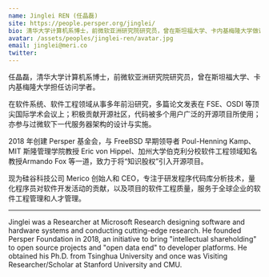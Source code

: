```yaml
---
name: Jinglei REN (任晶磊)
site: https://people.persper.org/jinglei/
bio: 清华大学计算机系博士，前微软亚洲研究院研究员，曾在斯坦福大学、卡内基梅隆大学做访问学者。多篇论文发表在FSE、OSDI等顶尖国际学术会议上；亦参与过微软重大工程项目的设计与实施。
avatar: /assets/peoples/jinglei-ren/avatar.jpg
email: jinglei@meri.co
twitter: 
---
```


任晶磊，清华大学计算机系博士，前微软亚洲研究院研究员，曾在斯坦福大学、卡内基梅隆大学担任访问学者。

在软件系统、软件工程领域从事多年前沿研究，多篇论文发表在 FSE、OSDI 等顶尖国际学术会议上；积极贡献开源社区，代码被多个用户广泛的开源项目所使用；亦参与过微软下一代服务器架构的设计与实施。

2018 年创建 Persper 基金会，与 FreeBSD 早期领导者 Poul-Henning Kamp、MIT 斯隆管理学院教授 Eric von Hippel、加州大学伯克利分校软件工程领域知名教授Armando Fox 等一道，致力于将“知识股权”引入开源项目。

现为硅谷科技公司 Merico 创始人和 CEO，专注于研发程序代码库分析技术，量化程序员对软件开发活动的贡献，以及项目的软件工程质量，服务于全球企业的软件工程管理和人才管理。

-----

Jinglei was a Researcher at Microsoft Research designing software and hardware systems and conducting cutting-edge research. He founded Persper Foundation in 2018, an initiative to bring "intellectual shareholding" to open source projects and "open data end" to developer platforms. He obtained his Ph.D. from Tsinghua University and once was Visiting Researcher/Scholar at Stanford University and CMU.
